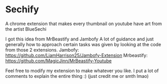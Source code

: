# Sechify
A chrome extension that makes every thumbnail on youtube have art from the artist BlueSechi

I got this idea from MrBeastify and Jambofy
A lot of guidance and just generally how to approach certain tasks was given by looking at the code from those 2 extensions.
Jambofy: https://github.com/LiamHarrison25/Jambofy-Extension
Mrbeastify: https://github.com/MagicJinn/MrBeastify-Youtube

Feel free to modify my extension to make whatever you like. I put a lot of comments to explain the entire thing :) (just credit me or smth lmao)
